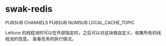 # swak-redis
PUBSUB CHANNELS
PUBSUB NUMSUB LOCAL_CACHE_TOPIC

Lettuce 的线程池时可以在外部指定的，之后可以对这块做自定义，收集所有的线程池的信息。
查看任务的执行情况。